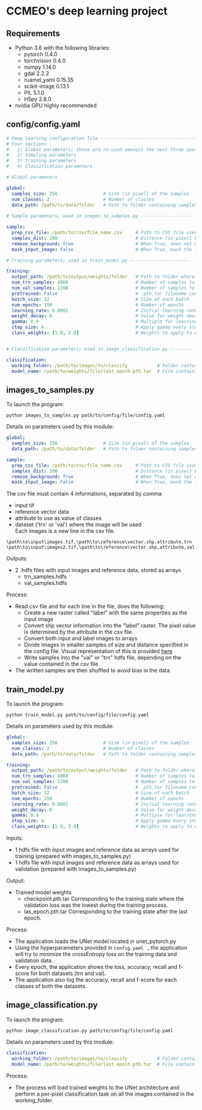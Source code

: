 # CCMEO's deep learning project

## Requirements  
- Python 3.6 with the following libraries:
    - pytorch 0.4.0
    - torchvision 0.4.0
    - numpy 1.14.0
    - gdal 2.2.2
    - ruamel_yaml 0.15.35
    - scikit-image 0.13.1
    - PIL 5.1.0
    - H5py 2.8.0
- nvidia GPU highly recommended

## config/config.yaml  
```yaml 
# Deep learning configuration file ------------------------------------------------
# Four sections :
#   1) Global parameters; those are re-used amongst the next three operations (sampling, training and classification)
#   2) Sampling parameters
#   3) training parameters
#   4) Classification parameters

# Global parameters

global:
  samples_size: 256                 # Size (in pixel) of the samples
  num_classes: 2                    # Number of classes
  data_path: /path/to/data/folder   # Path to folder containing samples
  
# Sample parameters; used in images_to_samples.py -------------------

sample:
  prep_csv_file: /path/to/csv/file_name.csv     # Path to CSV file used in preparation.
  samples_dist: 200                             # Distance (in pixel) between samples
  remove_background: True                       # When True, does not write samples containing only "0" values. 
  mask_input_image: False                       # When True, mask the input image where there is no reference data.

# Training parameters; used in train_model.py ----------------------

training:
  output_path: /path/to/output/weights/folder   # Path to folder where files containing weights will be written
  num_trn_samples: 4960                         # Number of samples to use for training (should be a multiple of batch_size)
  num_val_samples: 2208                         # Number of samples to use for validation (should be a multiple of batch_size)
  pretrained: False                             # .pth.tar filename containig pre-trained weights
  batch_size: 32                                # Size of each batch
  num_epochs: 150                               # Number of epochs
  learning_rate: 0.0001                         # Initial learning rate
  weight_decay: 0                               # Value for weight decay (each epoch)
  gamma: 0.9                                    # Multiple for learning rate decay
  step_size: 4                                  # Apply gamma every step_size
  class_weights: [1.0, 2.0]                     # Weights to apply to each class. A value > 1.0 will apply more weights to the learning of the class.


# Classification parameters; used in image_classification.py --------

classification:
  working_folder: /path/to/images/to/classify           # Folder containing all the images to be classified
  model_name: /path/to/weights/file/last_epoch.pth.tar  # File containing pre-trained weights
```  

## images_to_samples.py  
To launch the program:  
``` 
python images_to_samples.py path/to/config/file/config.yaml
```  
Details on parameters used by this module:
```yaml
global:
  samples_size: 256                 # Size (in pixel) of the samples
  data_path: /path/to/data/folder   # Path to folder containing samples

sample:
  prep_csv_file: /path/to/csv/file_name.csv     # Path to CSV file used in preparation.
  samples_dist: 200                             # Distance (in pixel) between samples
  remove_background: True                       # When True, does not write samples containing only "0" values. 
  mask_input_image: False                       # When True, mask the input image where there is no reference data.
```

The csv file must contain 4 informations, separated by comma:
- input tif
- reference vector data
- attribute to use as value of classes
- dataset ('trn' or 'val') where the image will be used  
Each images is a new line in the csv file.  

``` 
\path\to\input\images.tif,\path\to\reference\vector.shp,attribute,trn
\path\to\input\images2.tif,\path\to\reference\vector.shp,attribute,val
``` 

Outputs:
- 2 .hdfs files with input images and reference data, stored as arrays
    - trn_samples.hdfs
    - val_samples.hdfs

Process: 
- Read csv file and for each line in the file, does the following:
    - Create a new raster called "label" with the same properties as the input image
    - Convert shp vector information into the "label" raster. The pixel value is determined by the attribute in the csv file.
    - Convert both input and label images to arrays
    - Divide images in smaller samples of size and distance specified in the config file. Visual representation of this is provided [here](https://medium.com/the-downlinq/broad-area-satellite-imagery-semantic-segmentation-basiss-4a7ea2c8466f)
    - Write samples into the "val" or "trn" hdfs file, depending on the value contained in the csv file
- The written samples are then shuffled to avoid bias in the data.

## train_model.py
To launch the program:  
``` 
python train_model.py path/to/config/file/config.yaml
```  
Details on parameters used by this module:  
```yaml
global:
  samples_size: 256                 # Size (in pixel) of the samples
  num_classes: 2                    # Number of classes
  data_path: /path/to/data/folder   # Path to folder containing samples

training:
  output_path: /path/to/output/weights/folder   # Path to folder where files containing weights will be written
  num_trn_samples: 4960                         # Number of samples to use for training (should be a multiple of batch_size)
  num_val_samples: 2208                         # Number of samples to use for validation (should be a multiple of batch_size)
  pretrained: False                             # .pth.tar filename containig pre-trained weights
  batch_size: 32                                # Size of each batch
  num_epochs: 150                               # Number of epochs
  learning_rate: 0.0001                         # Initial learning rate
  weight_decay: 0                               # Value for weight decay (each epoch)
  gamma: 0.9                                    # Multiple for learning rate decay
  step_size: 4                                  # Apply gamma every step_size
  class_weights: [1.0, 2.0]                     # Weights to apply to each class. A value > 1.0 will apply more weights to the learning of the class.
```

Inputs:
- 1 hdfs file with input images and reference data as arrays used for training (prepared with images_to_samples.py)
- 1 hdfs file with input images and reference data as arrays used for validation (prepared with images_to_samples.py)

Output:
- Trained model weights
    - checkpoint.pth.tar        Corresponding to the training state where the validation loss was the lowest during the training process.
    - las_epoch.pth.tar         Corresponding to the training state after the last epoch.

Process:
- The application loads the UNet model located in unet_pytorch.py
- Using the hyperparameters provided in ```config.yaml ``` , the application will try to minimize the crossEntropy loss on the training data and validation data.
- Every epoch, the application shows the loss, accuracy, recall and f-score for both datasets (trn and val).
- The application also log the accuracy, recall and f-score for each classes of both the datasets. 

## image_classification.py
To launch the program:  
``` 
python image_classification.py path/to/config/file/config.yaml
```  
Details on parameters used by this module:  
```yaml
classification:
  working_folder: /path/to/images/to/classify           # Folder containing all the images to be classified
  model_name: /path/to/weights/file/last_epoch.pth.tar  # File containing pre-trained weights
``` 
Process:  
- The process will load trained weights to the UNet architecture and perform a per-pixel classification task on all the images contained in the working_folder.
